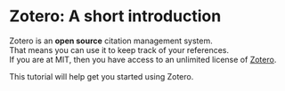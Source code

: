 # **Zotero: A short introduction**

Zotero is an **open source** citation management system. <br/>
That means you can use it to keep track of your references. <br/>
If you are at MIT, then you have access to an unlimited license of [Zotero](https://www.zotero.org/). <p/>

This tutorial will help get you started using Zotero.

